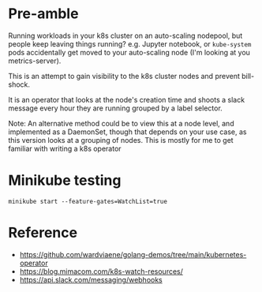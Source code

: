 # Pre-amble

Running workloads in your k8s cluster on an auto-scaling nodepool, but people keep leaving things running? e.g. Jupyter notebook, or `kube-system` pods accidentally get moved to your auto-scaling node (I'm looking at you metrics-server). 

This is an attempt to gain visibility to the k8s cluster nodes and prevent bill-shock.

It is an operator that looks at the node's creation time and shoots a slack message every hour they are running grouped by a label selector.

Note: An alternative method could be to view this at a node level, and implemented as a DaemonSet, though that depends on your use case, as this version looks at a grouping of nodes. This is mostly for me to get familiar with writing a k8s operator


# Minikube testing

```shell
minikube start --feature-gates=WatchList=true
```

# Reference

- https://github.com/wardviaene/golang-demos/tree/main/kubernetes-operator
- https://blog.mimacom.com/k8s-watch-resources/
- https://api.slack.com/messaging/webhooks